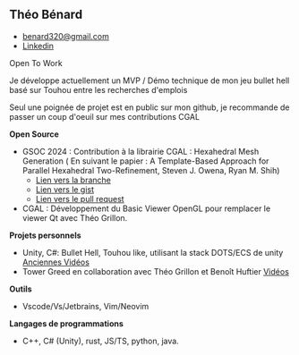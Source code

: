 ## Théo Bénard
* <benard320@gmail.com>
* [Linkedin](https://www.linkedin.com/in/th%C3%A9o-b%C3%A9nard-4380751bb/)

Open To Work

Je développe actuellement un MVP / Démo technique de mon jeu bullet hell basé sur Touhou entre les recherches d'emplois

Seul une poignée de projet est en public sur mon github, je recommande de passer un coup d'oeuil sur mes contributions CGAL


**Open Source**
* GSOC 2024 : Contribution à la librairie CGAL : Hexahedral Mesh Generation ( En suivant le papier : A Template-Based Approach for Parallel Hexahedral
Two-Refinement, Steven J. Owena, Ryan M. Shih)
  * [Lien vers la branche](https://github.com/theo97490/cgal/tree/gsoc2024-hexahedral_mesh_generation-tbenard)
  * [Lien vers le gist](https://gist.github.com/theo97490/961d6e67d6456d660067f5229368099c)
  * [Lien vers le pull request](https://github.com/CGAL/cgal/pull/8445)
* CGAL : Développement du Basic Viewer OpenGL pour remplacer le viewer Qt avec Théo Grillon.

**Projets personnels**
* Unity, C#: Bullet Hell, Touhou like, utilisant la stack DOTS/ECS de unity [Anciennes Vidéos](https://www.dropbox.com/scl/fo/d69pcyqmqhc3y5ub21zj0/APkncxOZY2Dym2R8J4I-QxI?rlkey=mcqn0wlprrs54c857zh14rqqt&st=g03jhr87&dl=0)
* Tower Greed en collaboration avec Théo Grillon et Benoît Huftier [Vidéos](https://www.dropbox.com/scl/fi/85z7vbkqzeza6fdbp9551/trailer-gameplay.mp4?rlkey=iun0ebh7kw9y7kxscx2oosreo&st=v0vdwiqc&dl=0)
  
**Outils**
*  Vscode/Vs/Jetbrains, Vim/Neovim

**Langages de programmations**
* C++, C# (Unity), rust, JS/TS, python, java.

